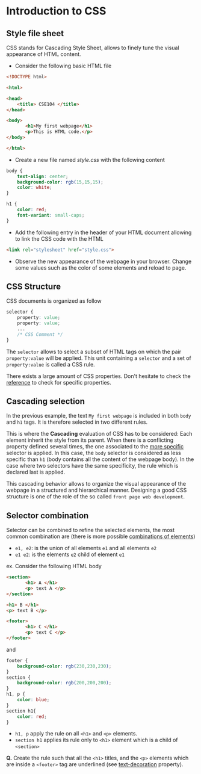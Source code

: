 # Introduction to CSS

## Style file sheet

CSS stands for Cascading Style Sheet, allows to finely tune the visual appearance of HTML content.

* Consider the following basic HTML file

```html
<!DOCTYPE html>

<html>

<head>
	<title> CSE104 </title>
</head>

<body>
       <h1>My first webpage</h1>
       <p>This is HTML code.</p>
</body>

</html>
```

* Create a new file named _style.css_ with the following content

```css
body {
    text-align: center;
    background-color: rgb(15,15,15);
    color: white;
}

h1 {
    color: red;
    font-variant: small-caps;
}
```

* Add the following entry in the header of your HTML document allowing to link the CSS code with the HTML

```html
<link rel="stylesheet" href="style.css">
```

* Observe the new appearance of the webpage in your browser. Change some values such as the color of some elements and reload to page.

## CSS Structure

CSS documents is organized as follow

```css
selector {
	property: value;
	property: value;
	...
	/* CSS Comment */
}
```

The `selector` allows to select a subset of HTML tags on which the pair `property:value` will be applied.
This unit containing a `selector` and a set of `property:value` is called a CSS rule.

There exists a large amount of CSS properties. Don't hesitate to check the [reference](https://www.w3schools.com/cssref/default.asp) to check for specific properties.

## Cascading selection

In the previous example, the text `My first webpage` is included in both `body` and `h1` tags. It is therefore selected in two different rules.

This is where the __Cascading__ evaluation of CSS has to be considered:
Each element inherit the style from its parent. When there is a conflicting property defined several times, the one associated to the [more specific](https://developer.mozilla.org/en-US/docs/Web/CSS/Specificity) selector is applied.
In this case, the `body` selector is considered as less specific than `h1` (body contains all the content of the webpage body).
In the case where two selectors have the same specificity, the rule which is declared last is applied.

This cascading behavior allows to organize the visual appearance of the webpage in a structured and hierarchical manner. Designing a good CSS structure is one of the role of the so called `front page web development`.

## Selector combination

Selector can be combined to refine the selected elements, the most common combination are (there is more possible [combinations of elements](https://www.w3schools.com/cssref/css_selectors.asp))

* `e1, e2`: is the union of all elements `e1` and all elements `e2`
* `e1 e2`: is the elements `e2` child of element `e1`



ex. Consider the following HTML body

```html
<section>
       <h1> A </h1>
       <p> text A </p>
</section>

<h1> B </h1>
<p> text B </p>

<footer>
       <h1> C </h1>
       <p> text C </p>
</footer>
```

and

```css
footer {
    background-color: rgb(230,230,230);
}
section {
    background-color: rgb(200,200,200);
}
h1, p {
	color: blue;
}
section h1{
	color: red;
}
```

* `h1, p` apply the rule on all `<h1>` and `<p>` elements.
* `section h1` applies its rule only to `<h1>` element which is a child of `<section>`

__Q.__ Create the rule such that all the `<h1>` titles, and the `<p>` elements which are inside a `<footer>` tag are underlined (see [text-decoration](https://www.w3schools.com/cssref/pr_text_text-decoration.asp) property).

